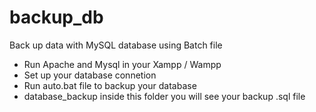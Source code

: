 # backup_db
Back up data with MySQL database using Batch file
 - Run Apache and Mysql in your Xampp / Wampp 
 - Set up your database connetion 
 - Run auto.bat file to backup your database 
 - database_backup inside this folder you will see your backup .sql file 
 
